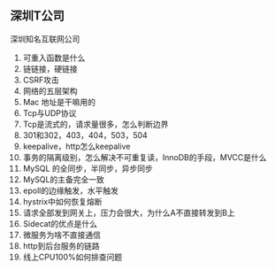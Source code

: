 ## 深圳T公司

深圳知名互联网公司



1. 可重入函数是什么
2. 链链接，硬链接
3. CSRF攻击
4. 网络的五层架构
5. Mac 地址是干嘛用的
6. Tcp与UDP协议
7. Tcp是流式的，请求量很多，怎么判断边界
8. 301和302，403，404，503，504
9. keepalive，http怎么keepalive
10. 事务的隔离级别，怎么解决不可重复读，InnoDB的手段，MVCC是什么
11. MySQL 的全同步，半同步，异步同步
12. MySQL的主备完全一致
13. epoll的边缘触发，水平触发
14. hystrix中如何恢复熔断
15. 请求全部发到网关上，压力会很大，为什么A不直接转发到B上
16. Sidecat的优点是什么
17. 微服务为啥不直接通信
18. http到后台服务的链路
19. 线上CPU100%如何排查问题
